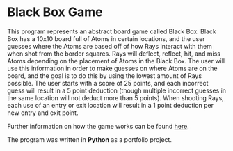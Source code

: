 # Black Box Game

This program represents an abstract board game called Black Box. Black Box has a 10x10 board full of Atoms in certain locations, and the user guesses where the Atoms are based off of how Rays interact with them when shot from the border squares. Rays will deflect, reflect, hit, and miss Atoms depending on the placement of Atoms in the Black Box. The user will use this information in order to make guesses on where Atoms are on the board, and the goal is to do this by using the lowest amount of Rays possible. The user starts with a score of 25 points, and each incorrect guess will result in a 5 point deduction (though multiple incorrect guesses in the same location will not deduct more than 5 points). When shooting Rays, each use of an entry or exit location will result in a 1 point deduction per new entry and exit point.

Further information on how the game works can be found [here](https://en.wikipedia.org/wiki/Black_Box_(game)). 

The program was written in **Python** as a portfolio project.